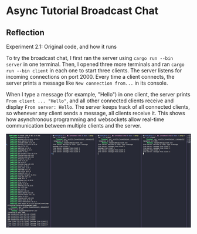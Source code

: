 # Async Tutorial Broadcast Chat

## Reflection

Experiment 2.1: Original code, and how it runs

To try the broadcast chat, I first ran the server using `cargo run --bin server` in one terminal. Then, I opened three more terminals and ran `cargo run --bin client` in each one to start three clients. The server listens for incoming connections on port 2000. Every time a client connects, the server prints a message like `New connection from...` in its console.

When I type a message (for example, "Hello") in one client, the server prints `From client ... "Hello"`, and all other connected clients receive and display `From server: Hello`. The server keeps track of all connected clients, so whenever any client sends a message, all clients receive it. This shows how asynchronous programming and websockets allow real-time communication between multiple clients and the server.

![alt text](image.png)